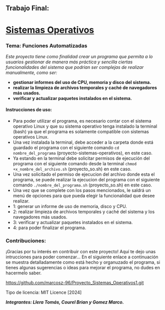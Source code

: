 ## Trabajo Final: 
# <u>Sistemas Operativos</u>

### Tema: Funciones Automatizadas

_Este proyecto tiene como finalidad crear un programa que permita a lo  usuarios gestionar de manera más práctica y sencilla ciertas funcionalidades del sistema que podrian ser complejas de realizar manualmente, como ser:_

- **gestionar informes del uso de CPU, memoria y disco del sistema.**
- **realizar la limpieza de archivos temporales y caché de navegadores más usados.**
- **verificar y actualizar paquetes instalados en el sistema.**

#### Instrucciones de uso: 
- Para poder utilizar el programa, es necesario contar con el sistema operativo Linux y que su sistema operativo tenga instalado la terminal (bash) ya que el programa es solamente compatible con sistemas operativos Linux.
- Una vez instalada la terminal, debe acceder a la carpeta donde está guardado el programa con el siguiente comando ```cd nombre_del_programa``` (proyecto-sistemas-operativos), en este caso.
- Ya estando en la terminal debe solicitar permisos de ejecución del programa con el siguiente comando desde la terminal ```chmod +x_nombre_del_archivo.sh``` (proyecto_so.sh) en este caso.
- Una vez solicitado el permiso de ejecucion del archivo donde esta el  programa, se puede realizar la ejecucion del programa con el siguiente comando ```./nombre_del_programa.sh``` (proyecto_so.sh) en este caso.
- Una vez que se complete con los pasos mencionados, le saldrá un menú de opciones para que pueda elegir la funcionalidad que desee realizar.
- 1: generar un informe de uso de memoria, disco y CPU.
- 2: realizar limpieza de archivos temporales y caché del sistema y los navegadores más usados.
- 3: verificar y actualizar paquetes instalados en el sistema.
- 4: para poder finalizar el programa.

###  Contribuciones:
¡Gracias por tu interés en contribuir con este proyecto! Aquí te dejo unas intrucciones para poder comenzar...
En el siguiente enlace a continuación se muestra detalladamente como está hecho y organuzado el programa, si tienes algunas sugerencias o ideas para mejorar el programa, no dudes en hacermelo saber.

https://github.com/marcosz-96/Proyecto_Sistemas_Operativos1.git

Tipo de licencia: MIT Licence [2024]


**_Integrantes: Llera Tomás, Courel Brian y Gomez Marco._**
